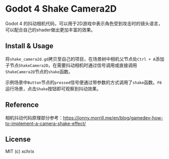 # Godot 4 Shake Camera2D

Godot 4 的抖动相机代码，可以用于2D游戏中表示角色受到攻击时的镜头语言，可以配合自己的shader做出更加丰富的效果。

## Install & Usage

将`shake_camera2d.gd`拷贝至自己的项目，在场景树中相机父节点处`Ctrl + A`添加子节点`ShakeCamera2D`，在需要抖动相机时通过信号调用或直接调用`ShakeCamera2D`节点的`shake`函数。

示例场景中`Button`节点的`pressed`信号便通过带参数的方式调用了`shake`函数。`F6`运行场景，点击`Shake`按钮即可观察到抖动效果。

## Reference

相机抖动代码原理部分参考：<https://jonny.morrill.me/en/blog/gamedev-how-to-implement-a-camera-shake-effect/>

## License

MIT (c) xchrix
